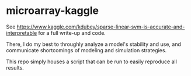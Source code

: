 # microarray-kaggle

See https://www.kaggle.com/kdubey/sparse-linear-svm-is-accurate-and-interpretable for a full write-up and code. 

There, I do my best to throughly analyze a model's stability and use, and communicate shortcomings of modeling and simulation strategies.  

This repo simply houses a script that can be run to easily reproduce all results. 

